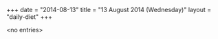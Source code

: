 +++
date = "2014-08-13"
title = "13 August 2014 (Wednesday)"
layout = "daily-diet"
+++

\<no entries\>